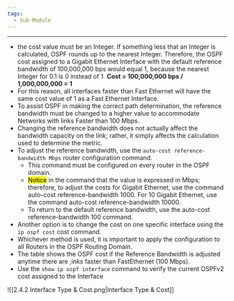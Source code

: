 ```yaml
---
tags:
  - Sub-Module
---
```


---
- the cost value must be an Integer.
  If something less that an Integer is calculated, OSPF rounds up to the nearest Integer.
  Therefore, the OSPF cost assigned to a Gigabit Ethernet Interface with the default reference bandwidth of 100,000,000 bps would equal 1, because the nearest Integer for 0.1 is 0 instead of 1.
	  **Cost = 100,000,000 bps / 1,000,000,000 = 1**
- For this reason, all interfaces faster than Fast Ethernet will have the same cost value of 1 as a Fast Ethernet Interface.
- To assist OSPF in making the correct path determination, the reference bandwidth must be changed to a higher value to accommodate Networks with links Faster than 100 Mbps.
- Changing the reference bandwidth does not actually affect the bandwidth capacity on the link; rather, it simply affects the calculation used to determine the metric.
- To adjust the reference bandwidth, use the `auto-cost reference-bandwidth Mbps` router configuration command.
  - This command must be configured on every router in the OSPF domain.
  - <mark class="hltr-yellow">Notice</mark> in the command that the value is expressed in Mbps; therefore, to adjust the costs for Gigabit Ethernet, use the command auto-cost reference-bandwidth 1000. For 10 Gigabit Ethernet, use the command auto-cost reference-bandwidth 10000.
  - To return to the default reference bandwidth, use the auto-cost reference-bandwidth 100 command.
- Another option is to change the cost on one specific interface using the `ip ospf cost` cost command.
- Whichever method is used, it is important to apply the configuration to all Routers in the OSPF Routing Domain.
- The table shows the OSPF cost if the Reference Bandwidth is adjusted anytime there are ;inks faster than FastEthernet (100 Mbps).
- Use the `show ip ospf interface` command to verify the current OSPFv2 cost assigned to the Interface

![[2.4.2 Interface Type & Cost.png|Interface Type & Cost]]